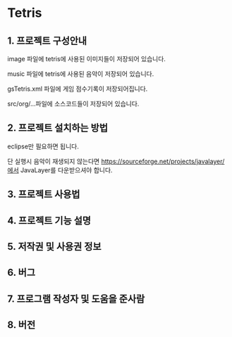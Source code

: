 # Tetris

## 1. 프로젝트 구성안내
image 파일에 tetris에 사용된 이미지들이 저장되어 있습니다.

music 파일에 tetris에 사용된 음악이 저장되어 있습니다.

gsTetris.xml 파일에 게임 점수기록이 저장되어집니다.

src/org/...파일에 소스코드들이 저장되어 있습니다.


## 2. 프로젝트 설치하는 방법
eclipse만 필요하면 됩니다. 

단 실행시 음악이 재생되지 않는다면 https://sourceforge.net/projects/javalayer/에서 JavaLayer를 다운받으셔야 합니다. 

## 3. 프로젝트 사용법

## 4. 프로젝트 기능 설명

## 5. 저작권 및 사용권 정보

## 6. 버그

## 7. 프로그램 작성자 및 도움을 준사람

## 8. 버전
